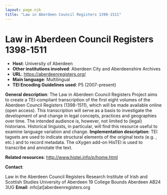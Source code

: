 ```yaml
---
layout: page.njk
title: "Law in Aberdeen Council Registers 1398-1511"
---
```

# Law in Aberdeen Council Registers 1398-1511
* **Host**: University of Aberdeen
* **Other institutions involved**: Aberdeen City and Aberdeenshire Archives
* **URL**: <https://aberdeenregisters.org/>
* **Main language**: Multilingual
* **TEI Encoding Guidelines used**: P5 (2007-present)


**General description**: The Law in Aberdeen Council Registers Project aims to create a TEI-compliant transcription of the first eight volumes of the Aberdeen Council Registers (1398-1511), which will be made available online (open access). This transcription will serve as a basis to investigate the development of and change in legal concepts, practices and geographies over time. The intended audience is, however, not limited to (legal) historians. Historical linguists, in particular, will find this resource useful to examine language variation and change.
**Implementation description**: TEI tagsets are used to indicate structural elements of the original texts (e.g. <pb/>, <lb/> etc.) and to record metadata. The oXygen add-on HisTEI is used to transcribe and annotate the text.


**Related resources**: <http://www.histei.info/p/home.html>


**Contact**:


Law in the Aberdeen Council Registers
Research Institute of Irish and Scottish Studies
University of Aberdeen
19 College Bounds
Aberdeen
AB24 3UG
**Email**: info[at]aberdeenregisters.org